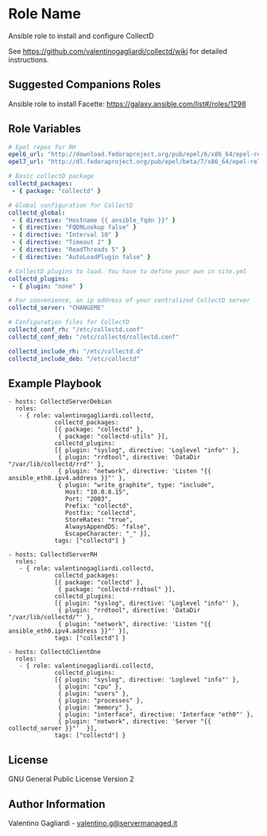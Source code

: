 Role Name
========

Ansible role to install and configure CollectD

See https://github.com/valentinogagliardi/collectd/wiki for detailed instructions.

Suggested Companions Roles
------------

Ansible role to install Facette: https://galaxy.ansible.com/list#/roles/1298

Role Variables
--------------

```yaml
# Epel repos for RH
epel6_url: "http://download.fedoraproject.org/pub/epel/6/x86_64/epel-release-6-8.noarch.rpm"
epel7_url: "http://dl.fedoraproject.org/pub/epel/beta/7/x86_64/epel-release-7-0.2.noarch.rpm"

# Basic collectD package
collectd_packages:
 - { package: "collectd" }

# Global configuration for CollectD
collectd_global:
 - { directive: "Hostname {{ ansible_fqdn }}" }
 - { directive: "FQDNLookup false" }
 - { directive: "Interval 10" }
 - { directive: "Timeout 2" }
 - { directive: "ReadThreads 5" }
 - { directive: "AutoLoadPlugin false" }

# CollectD plugins to load. You have to define your own in site.yml
collectd_plugins:
 - { plugin: "none" }

# For convenience, an ip address of your centralized CollectD server
collectd_server: "CHANGEME"

# Configuration files for CollectD
collectd_conf_rh: "/etc/collectd.conf"
collectd_conf_deb: "/etc/collectd/collectd.conf"

collectd_include_rh: "/etc/collectd.d"
collectd_include_deb: "/etc/collectd"
```

Example Playbook
-------------------------

    - hosts: CollectdServerDebian
      roles:
       - { role: valentinogagliardi.collectd,
                 collectd_packages:
                 [{ package: "collectd" },
                  { package: "collectd-utils" }],
                 collectd_plugins:
                 [{ plugin: "syslog", directive: 'Loglevel "info"' },
                  { plugin: "rrdtool", directive: 'DataDir "/var/lib/collectd/rrd"' },
                  { plugin: "network", directive: 'Listen "{{ ansible_eth0.ipv4.address }}"' },
                  { plugin: "write_graphite", type: "include",
                    Host: "10.0.8.15",
                    Port: "2003",
                    Prefix: "collectd",
                    Postfix: "collectd",
                    StoreRates: "true",
                    AlwaysAppendDS: "false",
                    EscapeCharacter: "_" }],
                 tags: ["collectd"] }

    - hosts: CollectdServerRH
      roles:
       - { role: valentinogagliardi.collectd,
                 collectd_packages:
                 [{ package: "collectd" },
                  { package: "collectd-rrdtool" }],
                 collectd_plugins:
                 [{ plugin: "syslog", directive: 'Loglevel "info"' },
                  { plugin: "rrdtool", directive: 'DataDir "/var/lib/collectd/"' },
                  { plugin: "network", directive: 'Listen "{{ ansible_eth0.ipv4.address }}"' }],
                 tags: ["collectd"] }

    - hosts: CollectdClientOne
      roles:
       - { role: valentinogagliardi.collectd,
                 collectd_plugins:
                 [{ plugin: "syslog", directive: 'Loglevel "info"' },
                  { plugin: "cpu" },
                  { plugin: "users" },
                  { plugin: "processes" },
                  { plugin: "memory" },
                  { plugin: "interface", directive: 'Interface "eth0"' },
                  { plugin: "network", directive: 'Server "{{ collectd_server }}"'  }],
                 tags: ["collectd"] }

License
-------

GNU General Public License Version 2

Author Information
------------------

Valentino Gagliardi - valentino.g@servermanaged.it
